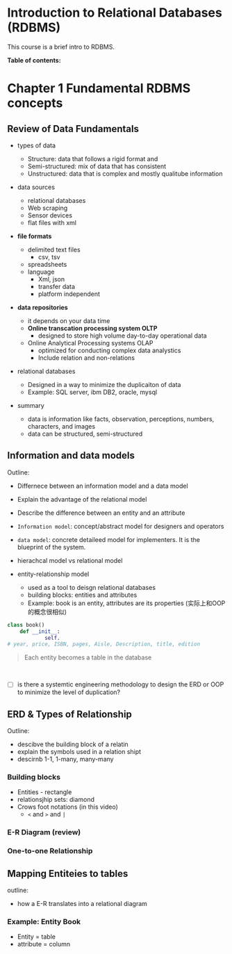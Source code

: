 # Introduction to Relational Databases (RDBMS)

This course is a brief intro to RDBMS.

**Table of contents:**





# Chapter 1 Fundamental RDBMS concepts





## Review of Data Fundamentals



- types of data
  - Structure: data that follows a rigid format and 
  - Semi-structured: mix of data that has consistent 
  - Unstructured: data that is complex and mostly qualitube information

- data sources
  - relational databases
  - Web scraping
  - Sensor devices 
  - flat files with xml
- **file formats**
  - delimited text files
    - csv, tsv
  - spreadsheets
  - language 
    - Xml, json
    - transfer data
    - platform independent
- **data repositories**
  - it depends on your data time
  - **Online transcation processing system OLTP**
    - designed to store high volume day-to-day operational data
  - Online Analytical Processing systems OLAP
    - optimized for conducting complex data analystics
    - Include relation and non-relations
- relational databases
  - Designed in a way to minimize the duplicaiton of data
  - Example: SQL server, ibm DB2, oracle, mysql



- summary
  - data is information like facts, observation, perceptions, numbers, characters, and images
  - data can be structured, semi-structured



## Information and data models

Outline:

- Differnece between an information model and a data model
- Explain the advantage of the relational model
- Describe the difference between an entity and an attribute



- `Information model`: concept/abstract model for designers and operators
- `data model`:  concrete detaileed model for implementers. It is the blueprint of the system.



- hierachcal model vs relational model
- entity-relationship model 
  - used as a tool to deisgn relational databases
  - building blocks: entities and attributes
  - Example: book is an entity, attributes are its properties (实际上和OOP的概念很相似)

```python
class book()
    def __init__:
    		self.
# year, price, ISBN, pages, Aisle, Description, title, edition
```





> Each entity becomes a table in the database

​	

- [ ] is there a systemtic engineering methodology to design the ERD or OOP to minimize the level of duplication? 



## ERD & Types of Relationship

Outline:

- descibve the building block of a relatin
- explain the symbols used in a relation shipt
- descirnb 1-1, 1-many, many-many 



### Building blocks

- Entities - rectangle
- relationsjhip sets: diamond
- Crows foot notations (in this video)
  - `<` and `>` and `|`



### E-R Diagram (review)





### One-to-one Relationship 





## Mapping Entiteies to tables

outline:

- how a E-R translates into a relational diagram



### Example: Entity Book

- Entity = table
- attribute = column





















